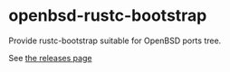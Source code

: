 # openbsd-rustc-bootstrap

Provide rustc-bootstrap suitable for OpenBSD ports tree.

See [the releases page](https://github.com/semarie/openbsd-rustc-bootstrap/releases)

